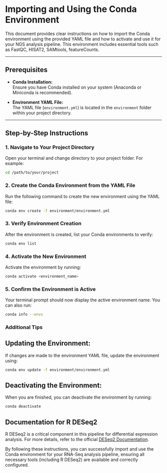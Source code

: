 # Importing and Using the Conda Environment

This document provides clear instructions on how to import the Conda environment using the provided YAML file and how to activate and use it for your NGS analysis pipeline. This environment includes essential tools such as FastQC, HISAT2, SAMtools, featureCounts.

---

## Prerequisites

- **Conda Installation:**  
  Ensure you have Conda installed on your system (Anaconda or Miniconda is recommended).

- **Environment YAML File:**  
  The YAML file (`environment.yml`) is located in the `environment` folder within your project directory.

---

## Step-by-Step Instructions

### 1. Navigate to Your Project Directory

Open your terminal and change directory to your project folder. For example:
```bash
cd /path/to/your/project
```

### 2. Create the Conda Environment from the YAML File

Run the following command to create the new environment using the YAML file:

```bash
conda env create -f environment/environment.yml
```

### 3. Verify Environment Creation

After the environment is created, list your Conda environments to verify:

```bash
conda env list
```

### 4. Activate the New Environment

Activate the environment by running:

```bash
conda activate <environment_name>
```

### 5. Confirm the Environment is Active

Your terminal prompt should now display the active environment name. You can also run:

```bash
conda info --envs
```

### Additional Tips

## Updating the Environment:

If changes are made to the environment YAML file, update the environment using:

```bash
conda env update -f environment/environment.yml
```

## Deactivating the Environment:

When you are finished, you can deactivate the environment by running:

``` bash
conda deactivate
```

## Documentation for R DESeq2

R DESeq2 is a critical component in this pipeline for differential expression analysis. For more details, refer to the official [DESeq2 Documentation](https://bioconductor.org/packages/release/bioc/html/DESeq2.html).


By following these instructions, you can successfully import and use the Conda environment for your RNA-Seq analysis pipeline, ensuring all necessary tools (including R DESeq2) are available and correctly configured.
